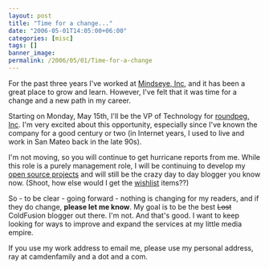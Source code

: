 ```yaml
---
layout: post
title: "Time for a change..."
date: "2006-05-01T14:05:00+06:00"
categories: [misc]
tags: []
banner_image: 
permalink: /2006/05/01/Time-for-a-change
---
```


For the past three years I've worked at <a href="http://www.mindseye.com">Mindseye, Inc</a>, and it has been a great place to grow and learn. However, I've felt that it was time for a change and a new path in my career.

Starting on Monday, May 15th, I'll be the VP of Technology for <a href="http://www.roundpeg.com">roundpeg, Inc</a>. I'm very excited about this opportunity, especially since I've known the company for a good century or two (in Internet years, I used to live and work in San Mateo back in the late 90s). 

I'm not moving, so you will continue to get hurricane reports from me. While this role is a purely management role, I will be continuing to develop my <a href="http://ray.camdenfamily.com/projects/projects.cfm">open source projects</a> and will still be the crazy day to day blogger you know now. (Shoot, how else would I get the <a href="http://www.amazon.com/o/registry/2TCL1D08EZEYE">wishlist</a> items??)

So - to be clear - going forward - nothing is changing for my readers, and if they do change, <b>please let me know</b>. My goal is to be the best <strike>Lost</strike> ColdFusion blogger out there. I'm not. And that's good. I want to keep looking for ways to improve and expand the services at my little media empire. 

If you use my work address to email me, please use my personal address, ray at camdenfamily and a dot and a com.